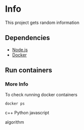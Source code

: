 # Info
This project gets random information

## Dependencies

- [Node.js](https://nodejs.org/en/download/)
- [Docker](https://docs.docker.com/)



## Run containers

### More Info
To check running docker containers
```
docker ps
```



c++
Python
javascript

algorithm
